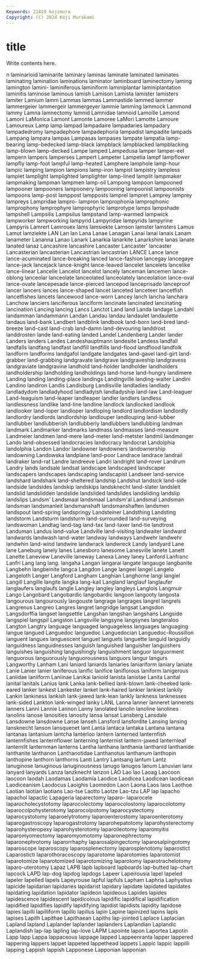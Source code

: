 ```yaml
---
Keywords: 21819 kojimura
Copyright: (C) 2024 Koji Murakami
---
```


# title

Write contents here.



n laminarioid laminarite
laminary laminas laminate laminated laminates laminating lamination laminations laminator laminboard
laminectomy laming lamington lamini- laminiferous laminiform laminiplantar laminiplantation laminitis laminose
laminous lamish Lamison Lamista lamister lamisters lamiter Lamium lamm Lammas
lammas Lammastide lammed lammer lammergeier lammergeir lammergeyer lammie lamming lammock
Lammond lammy Lamna lamnectomy lamnid Lamnidae lamnoid Lamoille Lamond Lamoni
LaMonica Lamont Lamonte Lamoree LaMori Lamotte Lamoure Lamoureux Lamp lamp
lampad lampadaire lampadaries lampadary lampadedromy lampadephore lampadephoria lampadist lampadite lampads
Lampang lampara lampas Lampasas lampases lampate lampatia lamp-bearing lamp-bedecked lamp-black
lampblack lampblacked lampblacking lamp-blown lamp-decked Lampe lamped Lampedusa lamper lamper-eel
lampern lampers lamperses Lampert Lampeter Lampetia lampf lampflower lampfly lamp-foot
lampful lamp-heated Lamphere lamphole lamp-hour lampic lamping lampion lampions lamp-iron
lampist lampistry lampless lamplet lamplight lamplighted lamplighter lamp-lined lamplit lampmaker
lampmaking lampman lampmen lamp-oil Lampong lampoon lampooned lampooner lampooners lampoonery
lampooning lampoonist lampoonists lampoons lamp-post lamppost lampposts lamprel lampret Lamprey
lamprey lampreys Lampridae lampro- lampron lamprophonia lamprophonic lamprophony lamprophyre lamprophyric
lamprotype lamps lampshade lampshell Lampsilis Lampsilus lampstand lamp-warmed lampwick lampworker
lampworking lampyrid Lampyridae lampyrids lampyrine Lampyris Lamrert Lamrouex lams lamsiekte
Lamson lamster lamsters Lamus Lamut lamziekte LAN Lan lan Lana
Lanae Lanagan Lanai lanai lanais Lanam lanameter Lananna Lanao Lanark
Lanarkia lanarkite Lanarkshire lanas lanate lanated lanaz Lancashire lancashire Lancaster
Lancaster' lancaster Lancasterian lancasterian Lancastrian lancastrian LANCE Lance lance lance-acuminated
lance-breaking lanced lance-fashion lancegay lancegaye lance-jack lancejack lance-knight lance-leaved lancelet
lancelets lancelike lance-linear Lancelle Lancelot lancelot lancely lanceman lancemen lance-oblong
lanceolar lanceolate lanceolated lanceolately lanceolation lance-oval lance-ovate lancepesade lance-pierced lancepod
lanceprisado lanceproof lancer lancers lances lance-shaped lancet lanceted lanceteer lancetfish
lancetfishes lancets lancewood lance-worn Lancey lanch lancha lanchara Lanchow lanciers
lanciferous lanciform lancinate lancinated lancinating lancination Lancing lancing Lancs Lanctot
Land land Landa landage Landahl landamman landammann Landan Landau landau
landaulet landaulette landaus land-bank Landbert landblink landbook land-born land-bred land-breeze
land-cast land-crab land-damn land-devouring landdrost landdrosten lande land-eating landed Landel
Landenberg Lander lander Landers landers Landes Landeshauptmann landesite Landess landfall
landfalls landfang landfast landfill landfills land-flood landflood landfolk landform landforms
landgafol landgate landgates land-gavel land-girt land-grabber land-grabbing landgravate landgrave landgraveship
landgravess landgraviate landgravine landhold land-holder landholder landholders landholdership landholding landholdings
land-horse land-hungry landimere Landing landing landing-place landings Landingville landing-waiter Landini
Landino landiron Landis Landisburg Landisville landladies landlady landladydom landladyhood landladyish
landladyship land-law Land-leaguer Land-leaguism land-leaper landleaper landler landlers landless landlessness
landlike land-line landline landlock landlocked landlook landlooker land-loper landloper landloping
landlord landlordism landlordly landlordry landlords landlordship landlouper landlouping land-lubber landlubber
landlubberish landlubberly landlubbers landlubbing landman landmark Landmarker landmarks landmass landmasses
land-measure Landmeier landmen land-mere land-meter land-metster landmil landmonger Lando land-obsessed
landocracies landocracy landocrat Landolphia landolphia Landon Landor landowner landowners landownership
landowning Landowska landplane land-poor Landrace landrace landrail landraker land-rat Landre
landreeve Landri landright land-rover Landrum Landry lands landsale landsat landscape
landscaped landscaper landscapers landscapes landscaping landscapist Landseer land-service landshard landshark
land-sheltered landship Landshut landsick land-side landside landsides landskip landskips landsknecht
land-slater landsleit landslid landslidden landslide landslided landslides landsliding landslip landslips
Landsm' Landsmaal landsmaal Landsm'al Landsmal Landsman landsman landsmanleit landsmanshaft landsmanshaften
landsmen landspout land-spring landspringy Landsteiner Landsthing Landsting landstorm Landsturm landsturm
land-surrounded land-surveying landswoman Landtag land-tag land-tax land-taxer land-tie landtrost Landuman
Landus land-value Landville land-visiting landwaiter landward landwards landwash land-water landway
landways Landwehr landwehr landwhin land-wind landwire landwrack landwreck Landy landyard
Lane lane Laneburg lanely lanes Lanesboro lanesome Lanesville lanete Lanett
Lanette Laneview Laneville laneway Lanexa Laney laney Lanford Lanfranc Lanfri
Lang lang lang. langaha Langan langarai langate langauge langbanite Langbehn
langbeinite langca Langdon Lange langeel langel Langelo Langeloth Langer Langford
Langham Langhian Langhorne langi langiel Langill Langille langite langka lang-kail
Langland langlauf langlaufer langlaufers langlaufs langle Langley langley langleys Langlois
Langmuir Lango Langobard Langobardic langobardic langoon langooty langosta langourous langourously
langouste langrage langrages langrel langrels Langrenus Langreo Langres langret langridge
langsat Langsdon Langsdorffia langset langsettle Langshan langshan langshans Langside langspiel
langspil Langston Langsville langsyne langsynes langteraloo Langton Langtry language languaged
languageless languages languaging langue langued Languedoc languedoc Languedocian Languedoc-Roussillon languent
langues languescent languet languets languette languid languidly languidness languidnesses languish
languished languisher languishers languishes languishing languishingly languishment languor languorment languorous
languorously languorousness languors langur langurs Langworthy Lanham Lani laniard laniards
laniaries laniariform laniary laniate Lanie Lanier lanier laniferous lanific lanifice
laniflorous laniform lanigerous Laniidae laniiform Laniinae Lanikai lanioid lanista lanistae
Lanita Lanital lanital lanitals Lanius lank Lanka lank-bellied lank-blown lank-cheeked
lank-eared lanker lankest Lankester lanket lank-haired lankier lankiest lankily Lankin
lankiness lankish lank-jawed lank-lean lankly lankness lanknesses lank-sided Lankton lank-winged
lanky LANL Lanna lanner lanneret lannerets lanners Lanni Lannie Lannon
Lanny lanolated lanolin lanoline lanolines lanolins lanose lanosities lanosity lansa
lansat Lansberg Lansdale Lansdowne lansdowne Lanse lanseh Lansford lansfordite Lansing
lansing lansknecht lanson lansquenet lant Lanta lantaca lantaka Lantana lantana
lantanas lantanium lantcha lanterloo lantern lanterned lanternfish lanternfishes lanternflower lanterning
lanternist lantern-jawed lanternleaf lanternlit lanternman lanterns Lantha lanthana lanthania lanthanid
lanthanide lanthanite lanthanon Lanthanotidae Lanthanotus lanthanum lanthopin lanthopine lanthorn lanthorns
Lanti Lantry Lantsang lantum Lantz lanuginose lanuginous lanuginousness lanugo lanugos
lanum Lanuvian lanx lanyard lanyards Lanza lanzknecht lanzon LAO Lao
lao Laoag Laocoon laocoon laodah Laodamas Laodamia Laodice Laodicea Laodicean
laodicean Laodiceanism Laodocus Laoighis Laomedon Laon Laona Laos laos Laothoe
Laotian laotian laotians Lao-tse Laotto Laotze Lao-tzu LAP lap lapacho
lapachol lapactic Lapageria laparectomy laparo- laparocele laparocholecystotomy laparocolectomy laparocolostomy laparocolotomy
laparocolpohysterotomy laparocolpotomy laparocystectomy laparocystotomy laparoelytrotomy laparoenterostomy laparoenterotomy laparogastroscopy laparogastrotomy laparohepatotomy
laparohysterectomy laparohysteropexy laparohysterotomy laparoileotomy laparomyitis laparomyomectomy laparomyomotomy laparonephrectomy laparonephrotomy laparorrhaphy
laparosalpingectomy laparosalpingotomy laparoscope laparoscopy laparosplenectomy laparosplenotomy laparostict Laparosticti laparothoracoscopy laparotome
laparotomies laparotomist laparotomize laparotomized laparotomizing laparotomy laparotrachelotomy laparo-uterotomy Lapaz LAPB
lapb lapboard lapboards lap-butted lap-chart lapcock LAPD lap-dog lapdog lapdogs
Lapeer Lapeirousia lapel lapeled lapeler lapelled lapels Lapeyrouse lapful lapfuls
Lapham Laphria Laphystius lapicide lapidarian lapidaries lapidarist lapidary lapidate lapidated
lapidates lapidating lapidation lapidator lapideon lapideous Lapides lapides lapidescence lapidescent
lapidicolous lapidific lapidifical lapidification lapidified lapidifies lapidify lapidifying lapidist lapidists
lapidity lapidose lapies lapilli lapilliform lapillo lapillus lapin Lapine lapinized
lapins lapis lapises Lapith Lapithae Lapithaean Lapiths lap-jointed Laplace Laplacian
Lapland lapland Laplander laplander laplanders Laplandian Laplandic Laplandish lap-lap lapling
lap-love LAPM Lapointe lapon Laportea Lapotin Lapp lapp Lappa lappaceous
lappage lapped Lappeenranta lapper lappered lappering lappers lappet lappeted lappethead
lappets Lappic lappic lappilli lapping Lappish lappish Lapponese Lapponian lapponian
